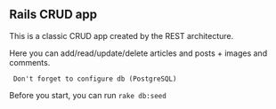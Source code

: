 Rails CRUD app
----------------------
This is a classic CRUD app created by the REST architecture.

Here you can add/read/update/delete articles and posts + images and comments.

` Don't forget to configure db (PostgreSQL)`

Before you start, you can run
`rake db:seed`
